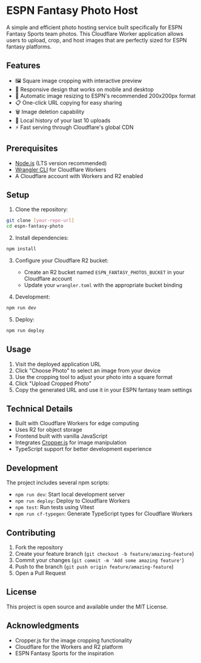 # ESPN Fantasy Photo Host

A simple and efficient photo hosting service built specifically for ESPN Fantasy Sports team photos. This Cloudflare Worker application allows users to upload, crop, and host images that are perfectly sized for ESPN fantasy platforms.

## Features

- 🖼️ Square image cropping with interactive preview
- 📱 Responsive design that works on mobile and desktop
- 🔄 Automatic image resizing to ESPN's recommended 200x200px format
- 📋 One-click URL copying for easy sharing
- 🗑️ Image deletion capability
- 💾 Local history of your last 10 uploads
- ⚡ Fast serving through Cloudflare's global CDN

## Prerequisites

- [Node.js](https://nodejs.org/) (LTS version recommended)
- [Wrangler CLI](https://developers.cloudflare.com/workers/wrangler/install-and-update/) for Cloudflare Workers
- A Cloudflare account with Workers and R2 enabled

## Setup

1. Clone the repository:

```bash
git clone [your-repo-url]
cd espn-fantasy-photo
```

2. Install dependencies:

```bash
npm install
```

3. Configure your Cloudflare R2 bucket:

   - Create an R2 bucket named `ESPN_FANTASY_PHOTOS_BUCKET` in your Cloudflare account
   - Update your `wrangler.toml` with the appropriate bucket binding

4. Development:

```bash
npm run dev
```

5. Deploy:

```bash
npm run deploy
```

## Usage

1. Visit the deployed application URL
2. Click "Choose Photo" to select an image from your device
3. Use the cropping tool to adjust your photo into a square format
4. Click "Upload Cropped Photo"
5. Copy the generated URL and use it in your ESPN fantasy team settings

## Technical Details

- Built with Cloudflare Workers for edge computing
- Uses R2 for object storage
- Frontend built with vanilla JavaScript
- Integrates [Cropper.js](https://fengyuanchen.github.io/cropperjs/) for image manipulation
- TypeScript support for better development experience

## Development

The project includes several npm scripts:

- `npm run dev`: Start local development server
- `npm run deploy`: Deploy to Cloudflare Workers
- `npm test`: Run tests using Vitest
- `npm run cf-typegen`: Generate TypeScript types for Cloudflare Workers

## Contributing

1. Fork the repository
2. Create your feature branch (`git checkout -b feature/amazing-feature`)
3. Commit your changes (`git commit -m 'Add some amazing feature'`)
4. Push to the branch (`git push origin feature/amazing-feature`)
5. Open a Pull Request

## License

This project is open source and available under the MIT License.

## Acknowledgments

- Cropper.js for the image cropping functionality
- Cloudflare for the Workers and R2 platform
- ESPN Fantasy Sports for the inspiration
